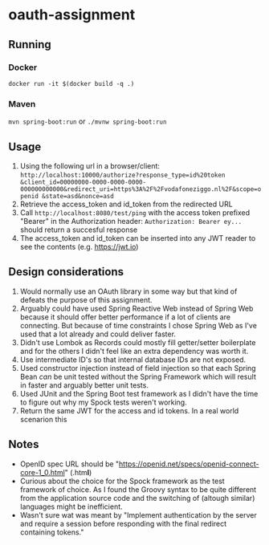 # oauth-assignment

## Running

### Docker
`docker run -it $(docker build -q .)`

### Maven
`mvn spring-boot:run` or `./mvnw spring-boot:run`

## Usage
1. Using the following url in a browser/client: `http://localhost:10000/authorize?response_type=id%20token
&client_id=00000000-0000-0000-0000-000000000000&redirect_uri=https%3A%2F%2Fvodafoneziggo.nl%2F&scope=openid
&state=asd&nonce=asd`
2. Retrieve the access_token and id_token from the redirected URL
3. Call `http://localhost:8080/test/ping` with the access token prefixed "Bearer" in the Authorization header:
`Authorization: Bearer ey...` should return a succesful response
4. The access_token and id_token can be inserted into any JWT reader to see the contents (e.g. https://jwt.io)

## Design considerations
1. Would normally use an OAuth library in some way but that kind of defeats the purpose of this assignment. 
2. Arguably could have used Spring Reactive Web instead of Spring Web because it should offer better performance
if a lot of clients are connecting. But because of time constraints I chose Spring Web as I've used that a lot already 
and could deliver faster.
3. Didn't use Lombok as Records could mostly fill getter/setter boilerplate and for the others I didn't feel like an 
extra dependency was worth it.
4. Use intermediate ID's so that internal database IDs are not exposed.
5. Used constructor injection instead of field injection so that each Spring Bean _can_ be unit tested without the 
Spring Framework which will result in faster and arguably better unit tests.
6. Used JUnit and the Spring Boot test framework as I didn't have the time to figure out why my Spock tests weren't 
working.
7. Return the same JWT for the access and id tokens. In a real world scenarion this 

## Notes
- OpenID spec URL should be "https://openid.net/specs/openid-connect-core-1_0.html" (.htm**l**)
- Curious about the choice for the Spock framework as the test framework of choice. As I found the Groovy syntax
to be quite different from the application source code and the switching of (altough similar) languages might be 
inefficient.
- Wasn't sure wat was meant by "Implement authentication by the server and require a session before responding with 
the final redirect containing tokens."